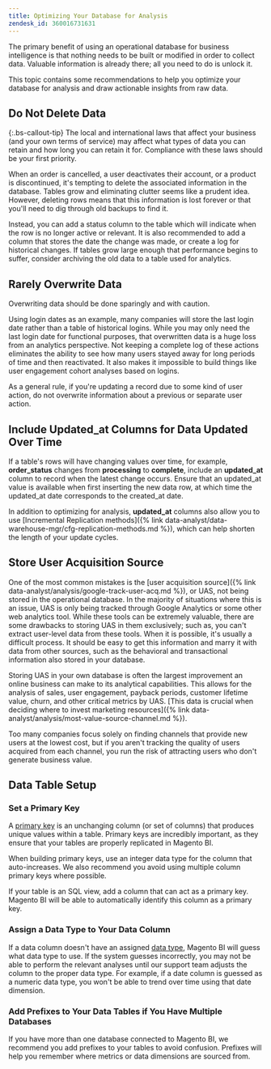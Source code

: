 ```yaml
---
title: Optimizing Your Database for Analysis
zendesk_id: 360016731631
---
```


The primary benefit of using an operational database for business intelligence is that nothing needs to be built or modified in order to collect data. Valuable information is already there; all you need to do is unlock it.

This topic contains some recommendations to help you optimize your database for analysis and draw actionable insights from raw data.

## Do Not Delete Data

{:.bs-callout-tip}
The local and international laws that affect your business (and your own terms of service) may affect what types of data you can retain and how long you can retain it for. Compliance with these laws should be your first priority.

When an order is cancelled, a user deactivates their account, or a product is discontinued, it\'s tempting to delete the associated information in the database. Tables grow and eliminating clutter seems like a prudent idea. However, deleting rows means that this information is lost forever or that you\'ll need to dig through old backups to find it.

Instead, you can add a status column to the table which will indicate when the row is no longer active or relevant. It is also recommended to add a column that stores the date the change was made, or create a log for historical changes. If tables grow large enough that performance begins to suffer, consider archiving the old data to a table used for analytics.

## Rarely Overwrite Data

Overwriting data should be done sparingly and with caution.

Using login dates as an example, many companies will store the last login date rather than a table of historical logins. While you may only need the last login date for functional purposes, that overwritten data is a huge loss from an analytics perspective. Not keeping a complete log of these actions eliminates the ability to see how many users stayed away for long periods of time and then reactivated. It also makes it impossible to build things like user engagement cohort analyses based on logins.

As a general rule, if you\'re updating a record due to some kind of user action, do not overwrite information about a previous or separate user action.

## Include Updated_at Columns for Data Updated Over Time

If a table\'s rows will have changing values over time, for example, **order\_status** changes from **processing** to **complete**, include an **updated\_at** column to record when the latest change occurs. Ensure that an updated\_at value is available when first inserting the new data row, at which time the updated\_at date corresponds to the created\_at date.

In addition to optimizing for analysis, **updated\_at** columns also allow you to use [Incremental Replication methods]({% link data-analyst/data-warehouse-mgr/cfg-replication-methods.md %}), which can help shorten the length of your update cycles.

## Store User Acquisition Source

One of the most common mistakes is the [user acquisition source]({% link data-analyst/analysis/google-track-user-acq.md %}), or UAS, not being stored in the operational database. In the majority of situations where this is an issue, UAS is only being tracked through Google Analytics or some other web analytics tool. While these tools can be extremely valuable, there are some drawbacks to storing UAS in them exclusively; such as, you can\'t extract user-level data from these tools. When it is possible, it\'s usually a difficult process. It should be easy to get this information and marry it with data from other sources, such as the behavioral and transactional information also stored in your database.

Storing UAS in your own database is often the largest improvement an online business can make to its analytical capabilities. This allows for the analysis of sales, user engagement, payback periods, customer lifetime value, churn, and other critical metrics by UAS. [This data is crucial when deciding where to invest marketing resources]({% link data-analyst/analysis/most-value-source-channel.md %}).

Too many companies focus solely on finding channels that provide new users at the lowest cost, but if you aren\'t tracking the quality of users acquired from each channel, you run the risk of attracting users who don\'t generate business value.

## Data Table Setup

### Set a Primary Key

A [primary key](http://en.wikipedia.org/wiki/Unique_key) is an unchanging column (or set of columns) that produces unique values within a table. Primary keys are incredibly important, as they ensure that your tables are properly replicated in Magento BI.

When building primary keys, use an integer data type for the column that auto-increases. We also recommend you avoid using multiple column primary keys where possible.

If your table is an SQL view, add a column that can act as a primary key. Magento BI will be able to automatically identify this column as a primary key.

### Assign a Data Type to Your Data Column

If a data column doesn\'t have an assigned [data type](http://en.wikipedia.org/wiki/Data_type), Magento BI will guess what data type to use. If the system guesses incorrectly, you may not be able to perform the relevant analyses until our support team adjusts the column to the proper data type. For example, if a date column is guessed as a numeric data type, you won\'t be able to trend over time using that date dimension.

### Add Prefixes to Your Data Tables if You Have Multiple Databases

If you have more than one database connected to Magento BI, we recommend you add prefixes to your tables to avoid confusion. Prefixes will help you remember where metrics or data dimensions are sourced from.
